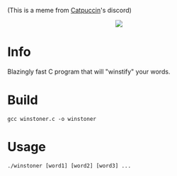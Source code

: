 (This is a meme from [Catpuccin](https://github.com/catppuccin/catppuccin)'s discord)

<p align="center">
	<img src="https://gitlab.com/iruzo/winstoner/-/raw/main/example.png"/>
</p>

# Info

Blazingly fast C program that will "winstify" your words.

# Build

```
gcc winstoner.c -o winstoner
```

# Usage

```
./winstoner [word1] [word2] [word3] ...
```
